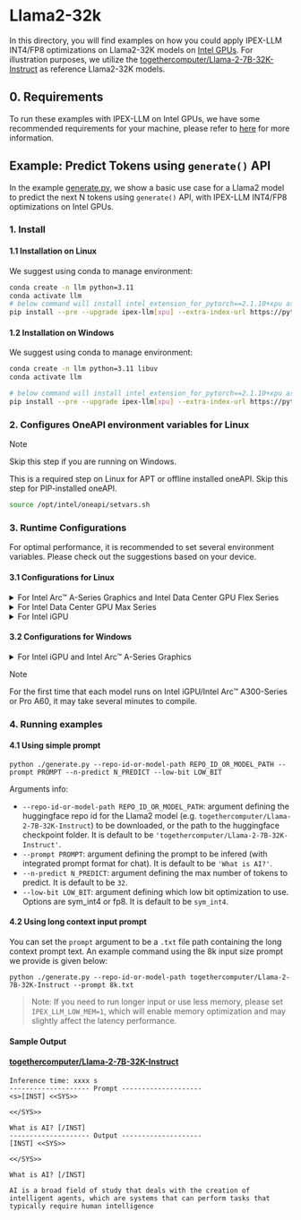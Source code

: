 # Llama2-32k
In this directory, you will find examples on how you could apply IPEX-LLM INT4/FP8 optimizations on Llama2-32K models on [Intel GPUs](../../../README.md). For illustration purposes, we utilize the [togethercomputer/Llama-2-7B-32K-Instruct](https://huggingface.co/togethercomputer/Llama-2-7B-32K-Instruct) as reference Llama2-32K models.

## 0. Requirements
To run these examples with IPEX-LLM on Intel GPUs, we have some recommended requirements for your machine, please refer to [here](../../../README.md#requirements) for more information.

## Example: Predict Tokens using `generate()` API
In the example [generate.py](./generate.py), we show a basic use case for a Llama2 model to predict the next N tokens using `generate()` API, with IPEX-LLM INT4/FP8 optimizations on Intel GPUs.
### 1. Install
#### 1.1 Installation on Linux
We suggest using conda to manage environment:
```bash
conda create -n llm python=3.11
conda activate llm
# below command will install intel_extension_for_pytorch==2.1.10+xpu as default
pip install --pre --upgrade ipex-llm[xpu] --extra-index-url https://pytorch-extension.intel.com/release-whl/stable/xpu/us/
```

#### 1.2 Installation on Windows
We suggest using conda to manage environment:
```bash
conda create -n llm python=3.11 libuv
conda activate llm

# below command will install intel_extension_for_pytorch==2.1.10+xpu as default
pip install --pre --upgrade ipex-llm[xpu] --extra-index-url https://pytorch-extension.intel.com/release-whl/stable/xpu/us/
```

### 2. Configures OneAPI environment variables for Linux

> [!NOTE]
> Skip this step if you are running on Windows.

This is a required step on Linux for APT or offline installed oneAPI. Skip this step for PIP-installed oneAPI.

```bash
source /opt/intel/oneapi/setvars.sh
```

### 3. Runtime Configurations
For optimal performance, it is recommended to set several environment variables. Please check out the suggestions based on your device.
#### 3.1 Configurations for Linux
<details>

<summary>For Intel Arc™ A-Series Graphics and Intel Data Center GPU Flex Series</summary>

```bash
export USE_XETLA=OFF
export SYCL_PI_LEVEL_ZERO_USE_IMMEDIATE_COMMANDLISTS=1
export SYCL_CACHE_PERSISTENT=1
```

</details>

<details>

<summary>For Intel Data Center GPU Max Series</summary>

```bash
export LD_PRELOAD=${LD_PRELOAD}:${CONDA_PREFIX}/lib/libtcmalloc.so
export SYCL_PI_LEVEL_ZERO_USE_IMMEDIATE_COMMANDLISTS=1
export SYCL_CACHE_PERSISTENT=1
export ENABLE_SDP_FUSION=1
```
> Note: Please note that `libtcmalloc.so` can be installed by `conda install -c conda-forge -y gperftools=2.10`.
</details>

<details>

<summary>For Intel iGPU</summary>

```bash
export SYCL_CACHE_PERSISTENT=1
```

</details>

#### 3.2 Configurations for Windows
<details>

<summary>For Intel iGPU and Intel Arc™ A-Series Graphics</summary>

```cmd
set SYCL_CACHE_PERSISTENT=1
```

</details>


> [!NOTE]
> For the first time that each model runs on Intel iGPU/Intel Arc™ A300-Series or Pro A60, it may take several minutes to compile.

### 4. Running examples
#### 4.1 Using simple prompt
```
python ./generate.py --repo-id-or-model-path REPO_ID_OR_MODEL_PATH --prompt PROMPT --n-predict N_PREDICT --low-bit LOW_BIT
```

Arguments info:
- `--repo-id-or-model-path REPO_ID_OR_MODEL_PATH`: argument defining the huggingface repo id for the Llama2 model (e.g. `togethercomputer/Llama-2-7B-32K-Instruct`) to be downloaded, or the path to the huggingface checkpoint folder. It is default to be `'togethercomputer/Llama-2-7B-32K-Instruct'`.
- `--prompt PROMPT`: argument defining the prompt to be infered (with integrated prompt format for chat). It is default to be `'What is AI?'`.
- `--n-predict N_PREDICT`: argument defining the max number of tokens to predict. It is default to be `32`.
- `--low-bit LOW_BIT`: argument defining which low bit optimization to use. Options are sym_int4 or fp8. It is default to be `sym_int4`.

#### 4.2 Using long context input prompt
You can set the `prompt` argument to be a `.txt` file path containing the long context prompt text. An example command using the 8k input size prompt we provide is given below:
```
python ./generate.py --repo-id-or-model-path togethercomputer/Llama-2-7B-32K-Instruct --prompt 8k.txt
```
> Note: If you need to run longer input or use less memory, please set `IPEX_LLM_LOW_MEM=1`, which will enable memory optimization and may slightly affect the latency performance.
#### Sample Output
#### [togethercomputer/Llama-2-7B-32K-Instruct](https://huggingface.co/togethercomputer/Llama-2-7B-32K-Instruct)
```log
Inference time: xxxx s
-------------------- Prompt --------------------
<s>[INST] <<SYS>>

<</SYS>>

What is AI? [/INST]
-------------------- Output --------------------
[INST] <<SYS>>

<</SYS>>

What is AI? [/INST]

AI is a broad field of study that deals with the creation of intelligent agents, which are systems that can perform tasks that typically require human intelligence
```
